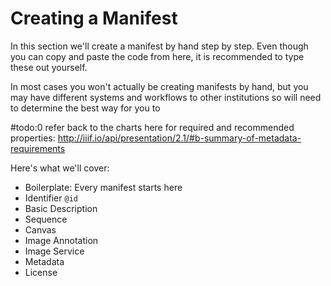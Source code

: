 # Creating a Manifest

In this section we'll create a manifest by hand step by step. Even though you can copy and paste the code from here, it is recommended to type these out yourself.

In most cases you won't actually be creating manifests by hand, but you may have different systems and workflows to other institutions so will need to determine the best way for you to

#todo:0 refer back to the charts here for required and recommended properties: http://iiif.io/api/presentation/2.1/#b-summary-of-metadata-requirements

Here's what we'll cover:
- Boilerplate: Every manifest starts here
- Identifier `@id`
- Basic Description
- Sequence
- Canvas
- Image Annotation
- Image Service
- Metadata
- License

<!--
#todo:0 Consider covering these aspects of Presentation as well
- Language of property values
- viewingHint
- Thumbnail
- logo
- Date: navDate
- Ranges and structures
- Layers
- Other Content
- seeAlso
- License
- related, rendering, within?
- Collections
-->
